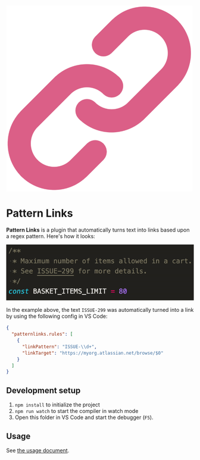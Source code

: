 ![Pattern links icon](./assets/icon.png)

# Pattern Links

**Pattern Links** is a plugin that automatically turns text into links based upon a regex pattern. Here's how it looks:

![Animated gif showing a code comment that has a link that can be clicked](./assets/usage.gif)

In the example above, the text `ISSUE-299` was automatically turned into a link by using the following config in VS Code:

```json
{
  "patternlinks.rules": [
    {
      "linkPattern": "ISSUE-\\d+",
      "linkTarget": "https://myorg.atlassian.net/browse/$0"
    }
  ]
}
```

## Development setup

1. `npm install` to initialize the project
2. `npm run watch` to start the compiler in watch mode
3. Open this folder in VS Code and start the debugger (`F5`).

## Usage

See [the usage document](./USAGE.md).
